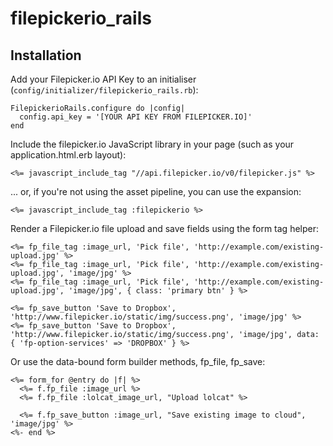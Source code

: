 filepickerio_rails
==================

Installation
------------

Add your Filepicker.io API Key to an initialiser (`config/initializer/filepickerio_rails.rb`):

    FilepickerioRails.configure do |config|
      config.api_key = '[YOUR API KEY FROM FILEPICKER.IO]'
    end

Include the filepicker.io JavaScript library in your page (such as your application.html.erb layout):

    <%= javascript_include_tag "//api.filepicker.io/v0/filepicker.js" %>

... or, if you're not using the asset pipeline, you can use the expansion:

    <%= javascript_include_tag :filepickerio %>

Render a Filepicker.io file upload and save fields using the form tag helper:

    <%= fp_file_tag :image_url, 'Pick file', 'http://example.com/existing-upload.jpg' %>
    <%= fp_file_tag :image_url, 'Pick file', 'http://example.com/existing-upload.jpg', 'image/jpg' %>
    <%= fp_file_tag :image_url, 'Pick file', 'http://example.com/existing-upload.jpg', 'image/jpg', { class: 'primary btn' } %>

    <%= fp_save_button 'Save to Dropbox', 'http://www.filepicker.io/static/img/success.png', 'image/jpg' %>
    <%= fp_save_button 'Save to Dropbox', 'http://www.filepicker.io/static/img/success.png', 'image/jpg', data: { 'fp-option-services' => 'DROPBOX' } %>

Or use the data-bound form builder methods, fp_file, fp_save:

    <%= form_for @entry do |f| %>
      <%= f.fp_file :image_url %>
      <%= f.fp_file :lolcat_image_url, "Upload lolcat" %>

      <%= f.fp_save_button :image_url, "Save existing image to cloud", 'image/jpg' %>
    <%- end %>
